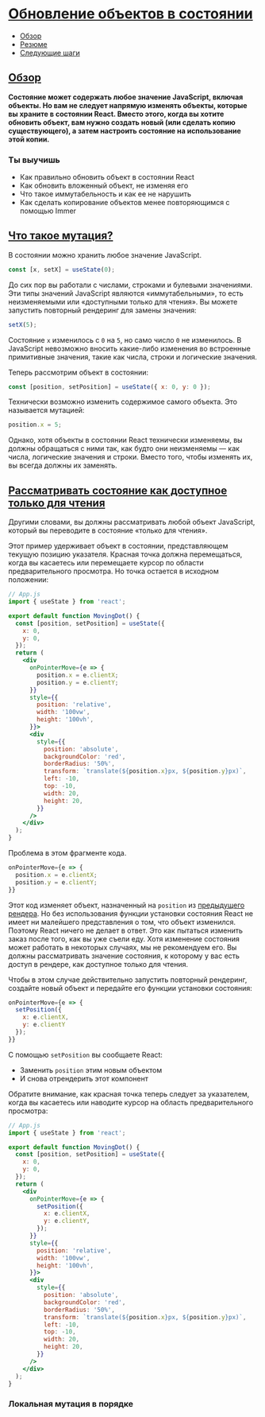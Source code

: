# [Обновление объектов в состоянии](../../index.md)

- [Обзор](#обзор)
- [Резюме](#резюме)
- [Следующие шаги](#следующие-шаги)

## [Обзор](#)

**Состояние может содержать любое значение JavaScript, включая объекты. Но вам не следует напрямую изменять объекты, которые вы храните в состоянии React. Вместо этого, когда вы хотите обновить объект, вам нужно создать новый (или сделать копию существующего), а затем настроить состояние на использование этой копии.**

### Ты выучишь

- Как правильно обновить объект в состоянии React
- Как обновить вложенный объект, не изменяя его
- Что такое иммутабельность и как ее не нарушить
- Как сделать копирование объектов менее повторяющимся с помощью Immer

## [Что такое мутация?](#)

В состоянии можно хранить любое значение JavaScript.

```jsx
const [x, setX] = useState(0);
```

До сих пор вы работали с числами, строками и булевыми значениями. Эти типы значений JavaScript являются «иммутабельными», то есть неизменяемыми или «доступными только для чтения». Вы можете запустить повторный рендеринг для замены значения:

```jsx
setX(5);
```

Состояние `x` изменилось с `0` на `5`, но само число `0` не изменилось. В JavaScript невозможно вносить какие-либо изменения во встроенные примитивные значения, такие как числа, строки и логические значения.

Теперь рассмотрим объект в состоянии:

```jsx
const [position, setPosition] = useState({ x: 0, y: 0 });
```

Технически возможно изменить содержимое самого объекта. Это называется мутацией:

```jsx
position.x = 5;
```

Однако, хотя объекты в состоянии React технически изменяемы, вы должны обращаться с ними так, как будто они неизменяемы — как числа, логические значения и строки. Вместо того, чтобы изменять их, вы всегда должны их заменять.

## [Рассматривать состояние как доступное только для чтения](#)

Другими словами, вы должны рассматривать любой объект JavaScript, который вы переводите в состояние «только для чтения».

Этот пример удерживает объект в состоянии, представляющем текущую позицию указателя. Красная точка должна перемещаться, когда вы касаетесь или перемещаете курсор по области предварительного просмотра. Но точка остается в исходном положении:

```jsx
// App.js
import { useState } from 'react';

export default function MovingDot() {
  const [position, setPosition] = useState({
    x: 0,
    y: 0,
  });
  return (
    <div
      onPointerMove={e => {
        position.x = e.clientX;
        position.y = e.clientY;
      }}
      style={{
        position: 'relative',
        width: '100vw',
        height: '100vh',
      }}>
      <div
        style={{
          position: 'absolute',
          backgroundColor: 'red',
          borderRadius: '50%',
          transform: `translate(${position.x}px, ${position.y}px)`,
          left: -10,
          top: -10,
          width: 20,
          height: 20,
        }}
      />
    </div>
  );
}
```

Проблема в этом фрагменте кода.

```jsx
onPointerMove={e => {
  position.x = e.clientX;
  position.y = e.clientY;
}}
```

Этот код изменяет объект, назначенный на `position` из [предыдущего рендера](https://react.dev/learn/state-as-a-snapshot#rendering-takes-a-snapshot-in-time). Но без использования функции установки состояния React не имеет ни малейшего представления о том, что объект изменился. Поэтому React ничего не делает в ответ. Это как пытаться изменить заказ после того, как вы уже съели еду. Хотя изменение состояния может работать в некоторых случаях, мы не рекомендуем его. Вы должны рассматривать значение состояния, к которому у вас есть доступ в рендере, как доступное только для чтения.

Чтобы в этом случае действительно запустить повторный рендеринг, создайте новый объект и передайте его функции установки состояния:

```jsx
onPointerMove={e => {
  setPosition({
    x: e.clientX,
    y: e.clientY
  });
}}
```

С помощью `setPosition` вы сообщаете React:

- Заменить `position` этим новым объектом
- И снова отрендерить этот компонент

Обратите внимание, как красная точка теперь следует за указателем, когда вы касаетесь или наводите курсор на область предварительного просмотра:

```jsx
// App.js
import { useState } from 'react';

export default function MovingDot() {
  const [position, setPosition] = useState({
    x: 0,
    y: 0,
  });
  return (
    <div
      onPointerMove={e => {
        setPosition({
          x: e.clientX,
          y: e.clientY,
        });
      }}
      style={{
        position: 'relative',
        width: '100vw',
        height: '100vh',
      }}>
      <div
        style={{
          position: 'absolute',
          backgroundColor: 'red',
          borderRadius: '50%',
          transform: `translate(${position.x}px, ${position.y}px)`,
          left: -10,
          top: -10,
          width: 20,
          height: 20,
        }}
      />
    </div>
  );
}
```

### Локальная мутация в порядке
